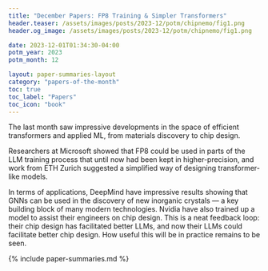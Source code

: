 ```yaml
---
title: "December Papers: FP8 Training & Simpler Transformers"
header.teaser: /assets/images/posts/2023-12/potm/chipnemo/fig1.png
header.og_image: /assets/images/posts/2023-12/potm/chipnemo/fig1.png

date: 2023-12-01T01:34:30-04:00
potm_year: 2023
potm_month: 12

layout: paper-summaries-layout
category: "papers-of-the-month"
toc: true
toc_label: "Papers"
toc_icon: "book"
---
```


The last month saw impressive developments in the space of efficient transformers
and applied ML, from materials discovery to chip design.

Researchers at Microsoft showed that FP8 could be used in parts of the LLM training
process that until now had been kept in higher-precision, and work from ETH Zurich
suggested a simplified way of designing transformer-like models.

In terms of applications, DeepMind have impressive results showing that GNNs can be used
in the discovery of new inorganic crystals — a key building block of many modern
technologies. Nvidia have also trained up a model to assist their
engineers on chip design. This is a neat feedback loop: their chip design has
facilitated better LLMs, and now their LLMs could facilitate better chip design.
How useful this will be in practice remains to be seen.

{% include paper-summaries.md %}
